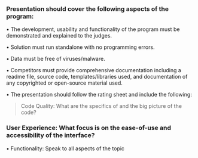 ### Presentation should cover the following aspects of the program:

• The development, usability and functionality of the program must be
demonstrated and explained to the judges.

• Solution must run standalone with no programming errors.

• Data must be free of viruses/malware.

• Competitors must provide comprehensive documentation including a readme file, source code, templates/libraries used, and documentation of any copyrighted or open-source material used.
  
• The presentation should follow the rating sheet and include the
following:

> Code Quality: What are the specifics of and the big picture of the code?

### User Experience: What focus is on the ease-of-use and accessibility of the interface?

• Functionality: Speak to all aspects of the topic
